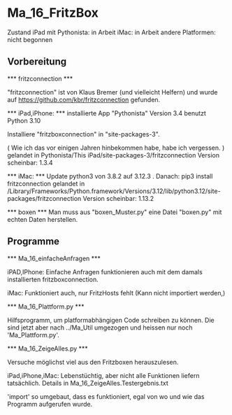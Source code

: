 Ma_16_FritzBox
==============

Zustand iPad mit Pythonista: in Arbeit
        iMac:                in Arbeit
        andere Platformen:   nicht begonnen


Vorbereitung
------------

*** fritzconnection ***

"fritzconnection" ist von Klaus Bremer (und vielleicht Helfern) und
wurde auf https://github.com/kbr/fritzconnection
gefunden.

*** iPad,iPhone: ***
installierte App "Pythonista" Version 3.4 benutzt Python 3.10

Installiere "fritzboxconnection" in "site-packages-3".

( Wie ich das vor einigen Jahren hinbekommen habe, habe ich vergessen. )
gelandet in
Pythonista/This iPad/site-packages-3/fritzconnection
Version scheinbar: 1.3.4

*** iMac: ***
Update python3 von 3.8.2 auf 3.12.3 .
Danach:
pip3 install fritzconnection 
gelandet in
/Library/Frameworks/Python.framework/Versions/3.12/lib/python3.12/site-packages/fritzconnection
Version scheinbar: 1.13.2

*** boxen ***
Man muss aus "boxen_Muster.py" eine Datei "boxen.py" mit echten Daten herstellen.

Programme
---------

*** Ma_16_einfacheAnfragen ***

iPAD,IPhone:
Einfache Anfragen funktionieren auch mit dem damals installierten fritzboxconnection.

iMac:
Funktioniert auch, nur  FritzHosts  fehlt (Kann nicht importiert werden,)

*** Ma_16_Plattform.py ***

Hilfsprogramm, um platformabhängigen Code schreiben zu können. Die sind
jetzt aber nach ../Ma_Util umgezogen und heissen nur noch
'Ma_Plattform.py'.


*** Ma_16_ZeigeAlles.py ***

Versuche möglichst viel aus den Fritzboxen herauszulesen.

iPad,iPhone,iMac:
Lebenstüchtig, aber nicht alle Funktionen liefern tatsächlich.
Details in 
Ma_16_ZeigeAlles.Testergebnis.txt

'import' so umgebaut, dass es funktioniert, egal von wo und wie
das Programm aufgerufen wurde.

